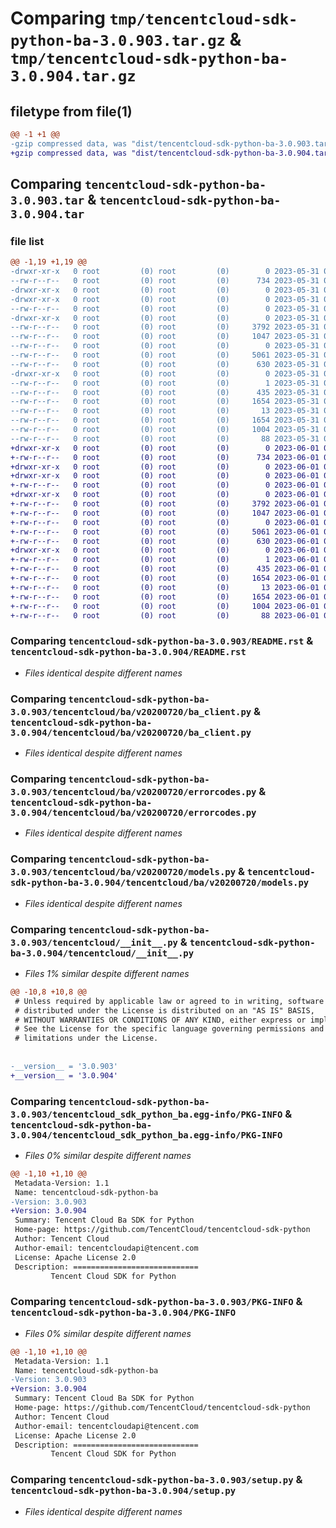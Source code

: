 # Comparing `tmp/tencentcloud-sdk-python-ba-3.0.903.tar.gz` & `tmp/tencentcloud-sdk-python-ba-3.0.904.tar.gz`

## filetype from file(1)

```diff
@@ -1 +1 @@
-gzip compressed data, was "dist/tencentcloud-sdk-python-ba-3.0.903.tar", last modified: Wed May 31 02:01:57 2023, max compression
+gzip compressed data, was "dist/tencentcloud-sdk-python-ba-3.0.904.tar", last modified: Thu Jun  1 02:26:05 2023, max compression
```

## Comparing `tencentcloud-sdk-python-ba-3.0.903.tar` & `tencentcloud-sdk-python-ba-3.0.904.tar`

### file list

```diff
@@ -1,19 +1,19 @@
-drwxr-xr-x   0 root         (0) root         (0)        0 2023-05-31 02:01:57.000000 tencentcloud-sdk-python-ba-3.0.903/
--rw-r--r--   0 root         (0) root         (0)      734 2023-05-31 02:01:57.000000 tencentcloud-sdk-python-ba-3.0.903/README.rst
-drwxr-xr-x   0 root         (0) root         (0)        0 2023-05-31 02:01:57.000000 tencentcloud-sdk-python-ba-3.0.903/tencentcloud/
-drwxr-xr-x   0 root         (0) root         (0)        0 2023-05-31 02:01:57.000000 tencentcloud-sdk-python-ba-3.0.903/tencentcloud/ba/
--rw-r--r--   0 root         (0) root         (0)        0 2023-05-31 02:01:57.000000 tencentcloud-sdk-python-ba-3.0.903/tencentcloud/ba/__init__.py
-drwxr-xr-x   0 root         (0) root         (0)        0 2023-05-31 02:01:57.000000 tencentcloud-sdk-python-ba-3.0.903/tencentcloud/ba/v20200720/
--rw-r--r--   0 root         (0) root         (0)     3792 2023-05-31 02:01:57.000000 tencentcloud-sdk-python-ba-3.0.903/tencentcloud/ba/v20200720/ba_client.py
--rw-r--r--   0 root         (0) root         (0)     1047 2023-05-31 02:01:57.000000 tencentcloud-sdk-python-ba-3.0.903/tencentcloud/ba/v20200720/errorcodes.py
--rw-r--r--   0 root         (0) root         (0)        0 2023-05-31 02:01:57.000000 tencentcloud-sdk-python-ba-3.0.903/tencentcloud/ba/v20200720/__init__.py
--rw-r--r--   0 root         (0) root         (0)     5061 2023-05-31 02:01:57.000000 tencentcloud-sdk-python-ba-3.0.903/tencentcloud/ba/v20200720/models.py
--rw-r--r--   0 root         (0) root         (0)      630 2023-05-31 02:01:57.000000 tencentcloud-sdk-python-ba-3.0.903/tencentcloud/__init__.py
-drwxr-xr-x   0 root         (0) root         (0)        0 2023-05-31 02:01:57.000000 tencentcloud-sdk-python-ba-3.0.903/tencentcloud_sdk_python_ba.egg-info/
--rw-r--r--   0 root         (0) root         (0)        1 2023-05-31 02:01:57.000000 tencentcloud-sdk-python-ba-3.0.903/tencentcloud_sdk_python_ba.egg-info/dependency_links.txt
--rw-r--r--   0 root         (0) root         (0)      435 2023-05-31 02:01:57.000000 tencentcloud-sdk-python-ba-3.0.903/tencentcloud_sdk_python_ba.egg-info/SOURCES.txt
--rw-r--r--   0 root         (0) root         (0)     1654 2023-05-31 02:01:57.000000 tencentcloud-sdk-python-ba-3.0.903/tencentcloud_sdk_python_ba.egg-info/PKG-INFO
--rw-r--r--   0 root         (0) root         (0)       13 2023-05-31 02:01:57.000000 tencentcloud-sdk-python-ba-3.0.903/tencentcloud_sdk_python_ba.egg-info/top_level.txt
--rw-r--r--   0 root         (0) root         (0)     1654 2023-05-31 02:01:57.000000 tencentcloud-sdk-python-ba-3.0.903/PKG-INFO
--rw-r--r--   0 root         (0) root         (0)     1004 2023-05-31 02:01:57.000000 tencentcloud-sdk-python-ba-3.0.903/setup.py
--rw-r--r--   0 root         (0) root         (0)       88 2023-05-31 02:01:57.000000 tencentcloud-sdk-python-ba-3.0.903/setup.cfg
+drwxr-xr-x   0 root         (0) root         (0)        0 2023-06-01 02:26:05.000000 tencentcloud-sdk-python-ba-3.0.904/
+-rw-r--r--   0 root         (0) root         (0)      734 2023-06-01 02:26:05.000000 tencentcloud-sdk-python-ba-3.0.904/README.rst
+drwxr-xr-x   0 root         (0) root         (0)        0 2023-06-01 02:26:05.000000 tencentcloud-sdk-python-ba-3.0.904/tencentcloud/
+drwxr-xr-x   0 root         (0) root         (0)        0 2023-06-01 02:26:05.000000 tencentcloud-sdk-python-ba-3.0.904/tencentcloud/ba/
+-rw-r--r--   0 root         (0) root         (0)        0 2023-06-01 02:26:05.000000 tencentcloud-sdk-python-ba-3.0.904/tencentcloud/ba/__init__.py
+drwxr-xr-x   0 root         (0) root         (0)        0 2023-06-01 02:26:05.000000 tencentcloud-sdk-python-ba-3.0.904/tencentcloud/ba/v20200720/
+-rw-r--r--   0 root         (0) root         (0)     3792 2023-06-01 02:26:05.000000 tencentcloud-sdk-python-ba-3.0.904/tencentcloud/ba/v20200720/ba_client.py
+-rw-r--r--   0 root         (0) root         (0)     1047 2023-06-01 02:26:05.000000 tencentcloud-sdk-python-ba-3.0.904/tencentcloud/ba/v20200720/errorcodes.py
+-rw-r--r--   0 root         (0) root         (0)        0 2023-06-01 02:26:05.000000 tencentcloud-sdk-python-ba-3.0.904/tencentcloud/ba/v20200720/__init__.py
+-rw-r--r--   0 root         (0) root         (0)     5061 2023-06-01 02:26:05.000000 tencentcloud-sdk-python-ba-3.0.904/tencentcloud/ba/v20200720/models.py
+-rw-r--r--   0 root         (0) root         (0)      630 2023-06-01 02:26:05.000000 tencentcloud-sdk-python-ba-3.0.904/tencentcloud/__init__.py
+drwxr-xr-x   0 root         (0) root         (0)        0 2023-06-01 02:26:05.000000 tencentcloud-sdk-python-ba-3.0.904/tencentcloud_sdk_python_ba.egg-info/
+-rw-r--r--   0 root         (0) root         (0)        1 2023-06-01 02:26:05.000000 tencentcloud-sdk-python-ba-3.0.904/tencentcloud_sdk_python_ba.egg-info/dependency_links.txt
+-rw-r--r--   0 root         (0) root         (0)      435 2023-06-01 02:26:05.000000 tencentcloud-sdk-python-ba-3.0.904/tencentcloud_sdk_python_ba.egg-info/SOURCES.txt
+-rw-r--r--   0 root         (0) root         (0)     1654 2023-06-01 02:26:05.000000 tencentcloud-sdk-python-ba-3.0.904/tencentcloud_sdk_python_ba.egg-info/PKG-INFO
+-rw-r--r--   0 root         (0) root         (0)       13 2023-06-01 02:26:05.000000 tencentcloud-sdk-python-ba-3.0.904/tencentcloud_sdk_python_ba.egg-info/top_level.txt
+-rw-r--r--   0 root         (0) root         (0)     1654 2023-06-01 02:26:05.000000 tencentcloud-sdk-python-ba-3.0.904/PKG-INFO
+-rw-r--r--   0 root         (0) root         (0)     1004 2023-06-01 02:26:05.000000 tencentcloud-sdk-python-ba-3.0.904/setup.py
+-rw-r--r--   0 root         (0) root         (0)       88 2023-06-01 02:26:05.000000 tencentcloud-sdk-python-ba-3.0.904/setup.cfg
```

### Comparing `tencentcloud-sdk-python-ba-3.0.903/README.rst` & `tencentcloud-sdk-python-ba-3.0.904/README.rst`

 * *Files identical despite different names*

### Comparing `tencentcloud-sdk-python-ba-3.0.903/tencentcloud/ba/v20200720/ba_client.py` & `tencentcloud-sdk-python-ba-3.0.904/tencentcloud/ba/v20200720/ba_client.py`

 * *Files identical despite different names*

### Comparing `tencentcloud-sdk-python-ba-3.0.903/tencentcloud/ba/v20200720/errorcodes.py` & `tencentcloud-sdk-python-ba-3.0.904/tencentcloud/ba/v20200720/errorcodes.py`

 * *Files identical despite different names*

### Comparing `tencentcloud-sdk-python-ba-3.0.903/tencentcloud/ba/v20200720/models.py` & `tencentcloud-sdk-python-ba-3.0.904/tencentcloud/ba/v20200720/models.py`

 * *Files identical despite different names*

### Comparing `tencentcloud-sdk-python-ba-3.0.903/tencentcloud/__init__.py` & `tencentcloud-sdk-python-ba-3.0.904/tencentcloud/__init__.py`

 * *Files 1% similar despite different names*

```diff
@@ -10,8 +10,8 @@
 # Unless required by applicable law or agreed to in writing, software
 # distributed under the License is distributed on an "AS IS" BASIS,
 # WITHOUT WARRANTIES OR CONDITIONS OF ANY KIND, either express or implied.
 # See the License for the specific language governing permissions and
 # limitations under the License.
 
 
-__version__ = '3.0.903'
+__version__ = '3.0.904'
```

### Comparing `tencentcloud-sdk-python-ba-3.0.903/tencentcloud_sdk_python_ba.egg-info/PKG-INFO` & `tencentcloud-sdk-python-ba-3.0.904/tencentcloud_sdk_python_ba.egg-info/PKG-INFO`

 * *Files 0% similar despite different names*

```diff
@@ -1,10 +1,10 @@
 Metadata-Version: 1.1
 Name: tencentcloud-sdk-python-ba
-Version: 3.0.903
+Version: 3.0.904
 Summary: Tencent Cloud Ba SDK for Python
 Home-page: https://github.com/TencentCloud/tencentcloud-sdk-python
 Author: Tencent Cloud
 Author-email: tencentcloudapi@tencent.com
 License: Apache License 2.0
 Description: ============================
         Tencent Cloud SDK for Python
```

### Comparing `tencentcloud-sdk-python-ba-3.0.903/PKG-INFO` & `tencentcloud-sdk-python-ba-3.0.904/PKG-INFO`

 * *Files 0% similar despite different names*

```diff
@@ -1,10 +1,10 @@
 Metadata-Version: 1.1
 Name: tencentcloud-sdk-python-ba
-Version: 3.0.903
+Version: 3.0.904
 Summary: Tencent Cloud Ba SDK for Python
 Home-page: https://github.com/TencentCloud/tencentcloud-sdk-python
 Author: Tencent Cloud
 Author-email: tencentcloudapi@tencent.com
 License: Apache License 2.0
 Description: ============================
         Tencent Cloud SDK for Python
```

### Comparing `tencentcloud-sdk-python-ba-3.0.903/setup.py` & `tencentcloud-sdk-python-ba-3.0.904/setup.py`

 * *Files identical despite different names*

